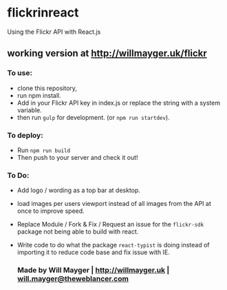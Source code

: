 # flickrinreact
Using the Flickr API with React.js

## working version at http://willmayger.uk/flickr

###  To use:
  - clone this repository,
  - run npm install.
  - Add in your Flickr API key in index.js or replace the string with a system variable.
  - then run `gulp` for development. (or `npm run startdev`).

### To deploy:
 - Run `npm run build`
 - Then push to your server and check it out!

### To Do:
- Add logo / wording as a top bar at desktop.
- load images per users viewport instead of all images from the API at once to improve speed.
- Replace Module / Fork & Fix / Request an issue for the `flickr-sdk` package not being able to build with react.
- Write code to do what the package `react-typist` is doing instead of importing it to reduce code base and fix issue with IE.

  ### Made by Will Mayger | http://willmayger.uk | will.mayger@theweblancer.com
